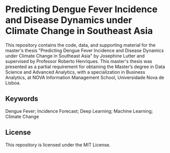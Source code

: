 # Predicting Dengue Fever Incidence and Disease Dynamics under Climate Change in Southeast Asia
This repository contains the code, data, and supporting material for the master's thesis "Predicting Dengue Fever Incidence and Disease Dynamics under Climate Change in Southeast Asia" by Josephine Lutter and supervised by Professor Roberto Henriques. This master's thesis was presented as a partial requirement for obtaining the Master’s degree in Data Science and Advanced Analytics, with a specialization in Business Analytics, at NOVA Information Management School, Universidade Nova de Lisboa.

## Keywords
Dengue Fever; Incidence Forecast; Deep Learning; Machine Learning; Climate Change

## License
This repository is licensed under the MIT License.
